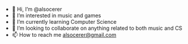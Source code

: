 - 👋 Hi, I’m @alsocerer
- 👀 I’m interested in music and games
- 🌱 I’m currently learning Computer Science
- 💞️ I’m looking to collaborate on anything related to both music and CS
- 📫 How to reach me alsocerer@gmail.com

<!---
alsocerer/alsocerer is a ✨ special ✨ repository because its `README.md` (this file) appears on your GitHub profile.
You can click the Preview link to take a look at your changes.
--->

